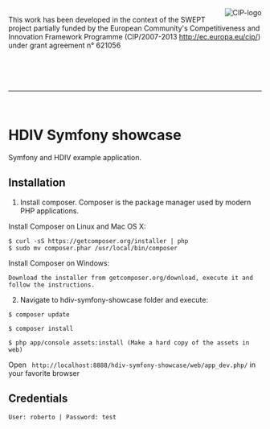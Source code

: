 <img src="http://www.hdivsecurity.com/img/cip-logo.jpg" alt="CIP-logo" title="CIP-logo" align="right" />

This work has been developed in the context of the SWEPT project partially funded by the European Community's Competitiveness and Innovation Framework Programme (CIP/2007-2013 http://ec.europa.eu/cip/) under grant agreement n° 621056
<br/><br/><br/><br/><br/>

-----
<br/>

HDIV Symfony showcase
========================

Symfony and HDIV example application.

Installation
--------------

1. Install composer. Composer is the package manager used by modern PHP applications.

Install Composer on Linux and Mac OS X:

```
$ curl -sS https://getcomposer.org/installer | php
$ sudo mv composer.phar /usr/local/bin/composer
```

Install Composer on Windows:

```
Download the installer from getcomposer.org/download, execute it and follow the instructions.
```
2. Navigate to hdiv-symfony-showcase folder and execute:
```
$ composer update
```

```
$ composer install
```

```
$ php app/console assets:install (Make a hard copy of the assets in web)
```
Open ``` http://localhost:8888/hdiv-symfony-showcase/web/app_dev.php/``` in your favorite browser


Credentials
--------------

```
User: roberto | Password: test
```

